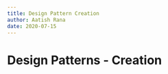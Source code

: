 ```yaml
---
title: Design Pattern Creation
author: Aatish Rana
date: 2020-07-15
---
```


# Design Patterns - Creation